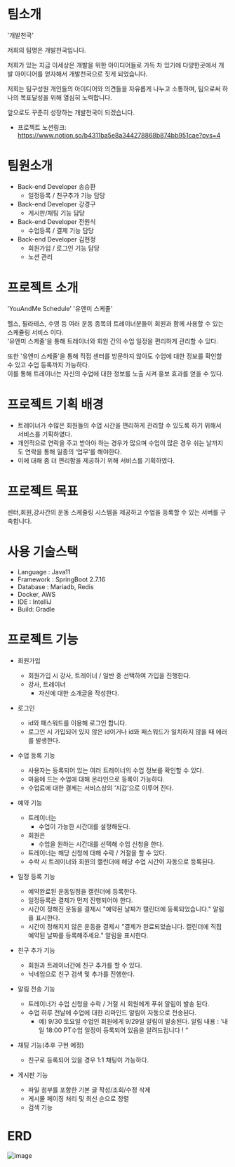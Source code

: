 # 팀소개
'개발천국'

저희의 팀명은 개발천국입니다. 

저희가 있는 지금 이세상은 개발을 위한 아이디어들로 가득 차 있기에 다양한곳에서 개발 아이디어를 얻자해서 개발천국으로 짓게 되었습니다.

저희는 팀구성원 개인들의 아이디어와 의견들을 자유롭게 나누고 소통하며, 팀으로써 하나의 목표달성을 위해 열심히 노력합니다.

앞으로도 꾸준히 성장하는 개발천국이 되겠습니다.

- 프로젝트 노션링크: https://www.notion.so/b4311ba5e8a344278868b874bb951cae?pvs=4

# 팀원소개

- Back-end Developer 송승환
  - 일정등록 / 친구추가 기능 담당
- Back-end Developer 강경구
  - 게시판/채팅 기능 담당
- Back-end Developer 전원식
  - 수업등록 / 결제 기능 담당
- Back-end Developer 김현정
  - 회원가입 / 로그인 기능 담당
  - 노션 관리


# 프로젝트 소개
'YouAndMe Schedule'
'유앤미 스케줄'

  헬스, 필라테스, 수영 등 여러 운동 종목의 트레이너분들이 회원과 함께 사용할 수 있는 스케쥴링 서비스 이다.<br/> 
'유앤미 스케줄'을 통해 트레이너와 회원 간의 수업 일정을 편리하게 관리할 수 있다.

 또한 '유앤미 스케줄'을 통해 직접 센터를 방문하지 않아도 수업에 대한 정보를 확인할 수 있고 수업 등록까지 가능하다.<br/> 
이를 통해 트레이너는 자신의 수업에 대한 정보를 노출 시켜 홍보 효과를 얻을 수 있다. 


# 프로젝트 기획 배경

- 트레이너가 수많은 회원들의 수업 시간을 편리하게 관리할 수 있도록 하기 위해서 서비스를 기획하였다.
- 개인적으로 연락을 주고 받아야 하는 경우가 많으며 수업이 많은 경우 쉬는 날까지도 연락을 통해 일종의 ‘업무’를 해야한다.
- 이에 대해 좀 더 편리함을 제공하기 위해 서비스를 기획하였다.

# 프로젝트 목표

센터,회원,강사간의 운동 스케줄링 시스템을 제공하고 수업을 등록할 수 있는 서버를 구축합니다.

# 사용 기술스택

- Language : Java11
- Framework : SpringBoot 2.7.16
- Database : Mariadb, Redis
- Docker, AWS
- IDE : IntelliJ
- Build: Gradle

# 프로젝트 기능

- 회원가입
    - 회원가입 시 강사, 트레이너 / 일반 중 선택하여 가입을 진행한다.
    - 강사, 트레이너
        - 자신에 대한 소개글을 작성한다.
- 로그인
    - id와 패스워드를 이용해 로그인 합니다.
    - 로그인 시 가입되어 있지 않은 id이거나 id와 패스워드가 일치하지 않을 때 에러를 발생한다.
- 수업 등록 기능
    - 사용자는 등록되어 있는 여러 트레이너의 수업 정보를 확인할 수 있다.
    - 마음에 드는 수업에 대해 온라인으로 등록이 가능하다.
    - 수업료에 대한 결제는 서비스상의 ‘지갑’으로 이루어 진다.
- 예약 기능
    - 트레이너는
        - 수업이 가능한 시간대를 설정해둔다.
    - 회원은
        - 수업을 원하는 시간대를 선택해 수업 신청을 한다.
    - 트레이너는 해당 신청에 대해 수락 / 거절을 할 수 있다.
    - 수락 시 트레이너와 회원의 캘린더에 해당 수업 시간이 자동으로 등록된다.
- 일정 등록 기능
  - 예약완료된 운동일정을 캘린더에 등록한다. 
  - 일정등록은 결제가 먼저 진행되어야 한다.
  - 시간이 정해진 운동을 결제시 "예약된 날짜가 캘린더에 등록되었습니다." 알림을 표시한다.
  - 시간이 정해지지 않은 운동을 결제시 "결제가 완료되었습니다. 캘린더에 직접 예약된 날짜를 등록해주세요." 알림을 표시한다.
- 친구 추가 기능
    - 회원과 트레이너간에 친구 추가를 할 수 있다.
    - 닉네임으로 친구 검색 및 추가를 진행한다.
- 알림 전송 기능
    - 트레이너가 수업 신청을 수락 / 거절 시 회원에게 푸쉬 알림이 발송 된다.
    - 수업 하루 전날에 수업에 대한 리마인드 알림이 자동으로 전송된다.
        - 예) 9/30 토요일 수업인 회원에게 9/29일 알림이 발송된다.
        알림 내용 : ’내일 18:00 PT수업 일정이 등록되어 있음을 알려드립니다 ! “

- 채팅 기능(추후 구현 예정)
    - 친구로 등록되어 있을 경우 1:1 채팅이 가능하다.
      
- 게시판 기능
    - 파일 첨부를 포함한 기본 글 작성/조회/수정 삭제
    - 게시물 페이징 처리 및 최신 순으로 정렬
    - 검색 기능

# ERD  

![image](https://github.com/DevSanctuary/youandme_scheduling/assets/127717572/5b9a0fff-fafb-4222-9182-a39adad5d842)
